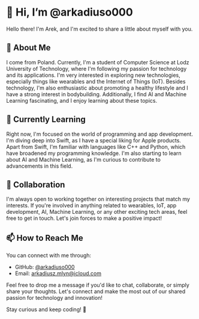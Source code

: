 # 👋 Hi, I’m @arkadiuso000

Hello there! I'm Arek, and I'm excited to share a little about myself with you.

## 👀 About Me

I come from Poland. Currently, I'm a student of Computer Science at Lodz University of Technology, where I'm following my passion for technology and its applications. I'm very interested in exploring new technologies, especially things like wearables and the Internet of Things (IoT). Besides technology, I'm also enthusiastic about promoting a healthy lifestyle and I have a strong interest in bodybuilding. Additionally, I find AI and Machine Learning fascinating, and I enjoy learning about these topics.

## 🌱 Currently Learning

Right now, I'm focused on the world of programming and app development. I'm diving deep into Swift, as I have a special liking for Apple products. Apart from Swift, I'm familiar with languages like C++ and Python, which have broadened my programming knowledge. I'm also starting to learn about AI and Machine Learning, as I'm curious to contribute to advancements in this field.

## 💞️ Collaboration

I'm always open to working together on interesting projects that match my interests. If you're involved in anything related to wearables, IoT, app development, AI, Machine Learning, or any other exciting tech areas, feel free to get in touch. Let's join forces to make a positive impact!

## 📫 How to Reach Me

You can connect with me through:

- GitHub: [@arkadiuso000](https://github.com/arkadiuso000)
- Email: arkadiusz.mlyn@icloud.com

Feel free to drop me a message if you'd like to chat, collaborate, or simply share your thoughts. Let's connect and make the most out of our shared passion for technology and innovation!

Stay curious and keep coding! 🚀


<!---
arkadiuso000/arkadiuso000 is a ✨ special ✨ repository because its `README.md` (this file) appears on your GitHub profile.
You can click the Preview link to take a look at your changes.
--->
